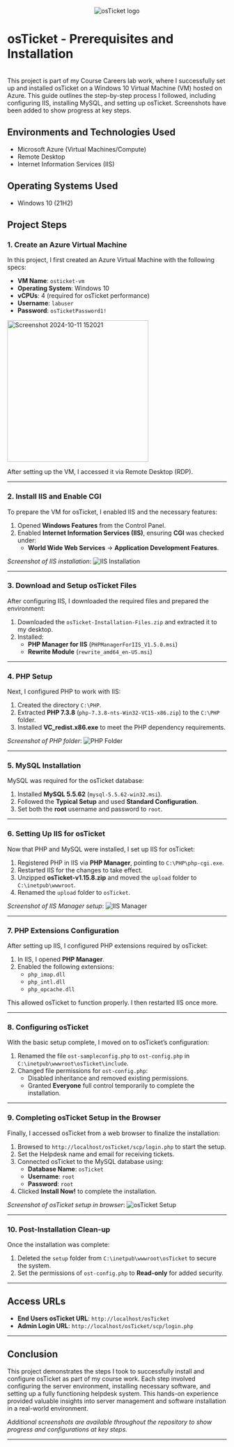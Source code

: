 <p align="center">
<img src="https://i.imgur.com/Clzj7Xs.png" alt="osTicket logo"/>
</p>

<h1>osTicket - Prerequisites and Installation</h1>
<br> This project is part of my Course Careers lab work, where I successfully set up and installed osTicket on a Windows 10 Virtual Machine (VM) hosted on Azure. This guide outlines the step-by-step process I followed, including configuring IIS, installing MySQL, and setting up osTicket. Screenshots have been added to show progress at key steps.<br />


<h2>Environments and Technologies Used</h2>

- Microsoft Azure (Virtual Machines/Compute)
- Remote Desktop
- Internet Information Services (IIS)

<h2>Operating Systems Used </h2>

- Windows 10</b> (21H2)



## Project Steps

### 1. Create an Azure Virtual Machine
In this project, I first created an Azure Virtual Machine with the following specs:
- **VM Name**: `osticket-vm`
- **Operating System**: Windows 10
- **vCPUs**: 4 (required for osTicket performance)
- **Username**: `labuser`
- **Password**: `osTicketPassword1!`

<img width="324" alt="Screenshot 2024-10-11 152021" src="https://github.com/user-attachments/assets/8dfc0ad2-aec0-4d1b-84b6-9711f6d54e28">





After setting up the VM, I accessed it via Remote Desktop (RDP).

---

### 2. Install IIS and Enable CGI
To prepare the VM for osTicket, I enabled IIS and the necessary features:
1. Opened **Windows Features** from the Control Panel.
2. Enabled **Internet Information Services (IIS)**, ensuring **CGI** was checked under:
   - **World Wide Web Services** -> **Application Development Features**.

*Screenshot of IIS installation*:
![IIS Installation](path/to/your/screenshot2.png)

---

### 3. Download and Setup osTicket Files
After configuring IIS, I downloaded the required files and prepared the environment:
1. Downloaded the `osTicket-Installation-Files.zip` and extracted it to my desktop.
2. Installed:
   - **PHP Manager for IIS** (`PHPManagerForIIS_V1.5.0.msi`)
   - **Rewrite Module** (`rewrite_amd64_en-US.msi`)

---

### 4. PHP Setup
Next, I configured PHP to work with IIS:
1. Created the directory `C:\PHP`.
2. Extracted **PHP 7.3.8** (`php-7.3.8-nts-Win32-VC15-x86.zip`) to the `C:\PHP` folder.
3. Installed **VC_redist.x86.exe** to meet the PHP dependency requirements.

*Screenshot of PHP folder*:
![PHP Folder](path/to/your/screenshot3.png)

---

### 5. MySQL Installation
MySQL was required for the osTicket database:
1. Installed **MySQL 5.5.62** (`mysql-5.5.62-win32.msi`).
2. Followed the **Typical Setup** and used **Standard Configuration**.
3. Set both the **root** username and password to `root`.

---

### 6. Setting Up IIS for osTicket
Now that PHP and MySQL were installed, I set up IIS for osTicket:
1. Registered PHP in IIS via **PHP Manager**, pointing to `C:\PHP\php-cgi.exe`.
2. Restarted IIS for the changes to take effect.
3. Unzipped **osTicket-v1.15.8.zip** and moved the `upload` folder to `C:\inetpub\wwwroot`.
4. Renamed the `upload` folder to `osTicket`.

*Screenshot of IIS Manager setup*:
![IIS Manager](path/to/your/screenshot4.png)

---

### 7. PHP Extensions Configuration
After setting up IIS, I configured PHP extensions required by osTicket:
1. In IIS, I opened **PHP Manager**.
2. Enabled the following extensions:
   - `php_imap.dll`
   - `php_intl.dll`
   - `php_opcache.dll`

This allowed osTicket to function properly. I then restarted IIS once more.

---

### 8. Configuring osTicket
With the basic setup complete, I moved on to osTicket’s configuration:
1. Renamed the file `ost-sampleconfig.php` to `ost-config.php` in `C:\inetpub\wwwroot\osTicket\include`.
2. Changed file permissions for `ost-config.php`:
   - Disabled inheritance and removed existing permissions.
   - Granted **Everyone** full control temporarily to complete the installation.

---

### 9. Completing osTicket Setup in the Browser
Finally, I accessed osTicket from a web browser to finalize the installation:
1. Browsed to `http://localhost/osTicket/scp/login.php` to start the setup.
2. Set the Helpdesk name and email for receiving tickets.
3. Connected osTicket to the MySQL database using:
   - **Database Name**: `osTicket`
   - **Username**: `root`
   - **Password**: `root`
4. Clicked **Install Now!** to complete the installation.

*Screenshot of osTicket setup in browser*:
![osTicket Setup](path/to/your/screenshot5.png)

---

### 10. Post-Installation Clean-up
Once the installation was complete:
1. Deleted the `setup` folder from `C:\inetpub\wwwroot\osTicket` to secure the system.
2. Set the permissions of `ost-config.php` to **Read-only** for added security.

---

## Access URLs
- **End Users osTicket URL**: `http://localhost/osTicket`
- **Admin Login URL**: `http://localhost/osTicket/scp/login.php`

---

## Conclusion
This project demonstrates the steps I took to successfully install and configure osTicket as part of my course work. Each step involved configuring the server environment, installing necessary software, and setting up a fully functioning helpdesk system. This hands-on experience provided valuable insights into server management and software installation in a real-world environment.

*Additional screenshots are available throughout the repository to show progress and configurations at key steps.*

---
